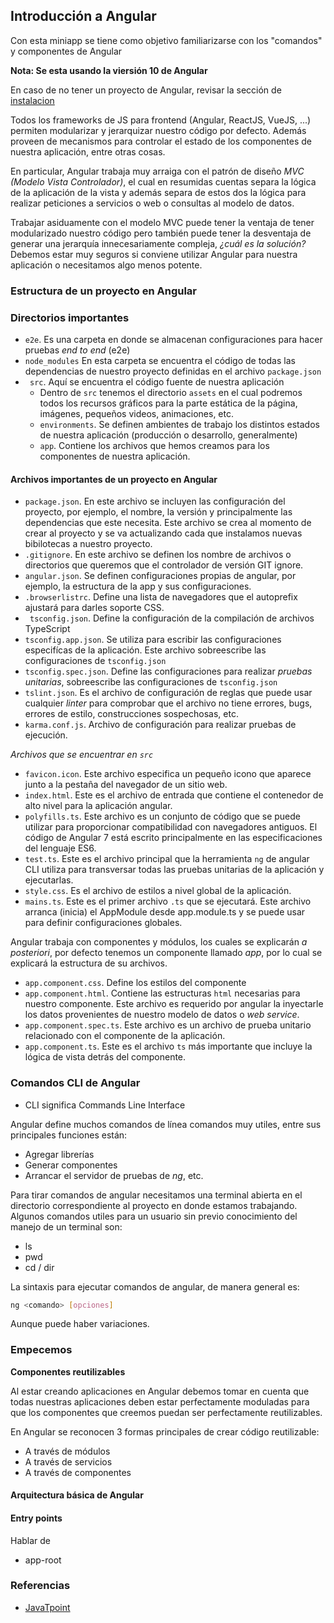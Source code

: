 ## Introducción a Angular

Con esta miniapp se tiene como objetivo familiarizarse con los "comandos" y componentes de Angular

**Nota: Se esta usando la viersión 10 de Angular**

En caso de no tener un proyecto de Angular, revisar la sección de [instalacion](../01-instalacion/README.md)

Todos los frameworks de JS para frontend (Angular, ReactJS, VueJS, ...) permiten modularizar y jerarquizar nuestro código por defecto. Además proveen de mecanismos para controlar el estado de los componentes de nuestra aplicación, entre otras cosas.

En particular, Angular trabaja muy arraiga con el patrón de diseño  *MVC (Modelo Vista Controlador)*, el cual en resumidas cuentas separa la lógica de la aplicación de la vista y además separa de estos dos la lógica para realizar peticiones a servicios o web o consultas al modelo de datos.

Trabajar asiduamente con el modelo MVC puede tener la ventaja de tener modularizado nuestro código pero también puede tener la desventaja de generar una jerarquía innecesariamente compleja, *¿cuál es la solución?* Debemos estar muy seguros si conviene utilizar Angular para nuestra aplicación o necesitamos algo menos potente.

### Estructura de un proyecto en Angular

### Directorios importantes

* `e2e`. Es una carpeta en donde se almacenan configuraciones para hacer pruebas *end to end* (e2e)
* `node_modules` En esta carpeta se encuentra el código de todas las dependencias de nuestro proyecto definidas en el archivo `package.json`
* ` src`. Aquí se encuentra el código fuente de nuestra aplicación
  * Dentro de `src` tenemos el directorio `assets` en el cual podremos todos los recursos gráficos para la parte estática de la página, imágenes, pequeños videos, animaciones, etc.
  * `environments`. Se definen ambientes de trabajo los distintos estados de nuestra aplicación (producción o desarrollo, generalmente)
  * `app`. Contiene los archivos que hemos creamos para los componentes de nuestra aplicación.

#### Archivos importantes de un proyecto en Angular

* `package.json`. En este archivo se incluyen las configuración del proyecto, por ejemplo, el nombre, la versión y principalmente las dependencias que este necesita. Este archivo se crea al momento de crear al proyecto y se va actualizando cada que instalamos nuevas bibilotecas a nuestro proyecto.
* `.gitignore`. En este archivo se definen los nombre de archivos o directorios que queremos que el controlador de versión GIT ignore.
* `angular.json`. Se definen configuraciones propias de angular, por ejemplo, la estructura de la app y sus configuraciones.
* `.browserlistrc`. Define una lista de navegadores que el autoprefix ajustará para darles soporte CSS.
* ` tsconfig.json`. Define la configuración de la compilación de archivos TypeScript
* `tsconfig.app.json`. Se utiliza para escribir las configuraciones especifícas de la aplicación. Este archivo sobreescribe las configuraciones de `tsconfig.json`
* `tsconfig.spec.json`. Define las configuraciones para realizar *pruebas unitarias*, sobreescribe las configuraciones de `tsconfig.json`
* `tslint.json`. Es el archivo de configuración de reglas que puede usar cualquier *linter* para comprobar que el archivo no tiene errores, bugs, errores de estilo, construcciones sospechosas, etc.
* `karma.conf.js`.  Archivo de configuración para realizar pruebas de ejecución.

*Archivos que se encuentrar en `src`*

* `favicon.icon`. Este archivo especifica un pequeño icono que aparece junto a la pestaña del navegador de un sitio web.
* `index.html`. Este es el archivo de entrada que contiene el contenedor de alto nivel para la aplicación angular.
* `polyfills.ts`. Este archivo es un conjunto de código que se puede utilizar para proporcionar compatibilidad con navegadores antiguos. El código de Angular 7 está escrito principalmente en las especificaciones del lenguaje ES6.
* `test.ts`. Este es el archivo principal que la herramienta `ng` de angular CLI utiliza para transversar todas las pruebas unitarias de la aplicación y ejecutarlas.
* `style.css`. Es el archivo de estilos a nivel global de la aplicación.
* `mains.ts`. Este es el primer archivo `.ts` que se ejecutará. Este archivo arranca (inicia) el AppModule desde app.module.ts y se puede usar para definir configuraciones globales.

Angular trabaja con componentes y módulos, los cuales se explicarán *a posteriori*, por defecto tenemos un componente llamado *app*, por lo cual se explicará la estructura de su archivos.

* `app.component.css`. Define los estilos del componente
* `app.component.html`. Contiene las estructuras `html` necesarias para nuestro componente. Este archivo es requerido por angular la inyectarle los datos provenientes de nuestro modelo de datos o *web service*.
* `app.component.spec.ts`. Este archivo es un archivo de prueba unitario relacionado con el componente de la aplicación.
* `app.component.ts`.  Este es el archivo `ts` más importante que incluye la lógica de vista detrás del componente.

### Comandos CLI de Angular 

* CLI significa Commands Line Interface

Angular define muchos comandos de línea comandos muy utiles, entre sus principales funciones están:

* Agregar librerías
* Generar componentes
* Arrancar el servidor de pruebas de *ng*, etc.

Para tirar comandos de angular necesitamos una terminal abierta en el directorio correspondiente al proyecto en donde estamos trabajando. Algunos comandos utiles para un usuario sin previo conocimiento del manejo de un terminal son:

* ls
* pwd
* cd / dir

La sintaxis para ejecutar comandos de angular, de manera general es:

```sh
ng <comando> [opciones]
```

Aunque puede haber variaciones.

<!-- Describir la diferencia entre módulos y componentes, services agregar imágenes -->

<!--decorators-->



### Empecemos

**Componentes reutilizables**

Al estar creando aplicaciones en Angular debemos tomar en cuenta que todas nuestras aplicaciones deben estar perfectamente moduladas para que los componentes que creemos puedan ser perfectamente reutilizables.

En Angular se reconocen 3 formas principales de crear código reutilizable:

* A través de módulos
* A través de servicios
* A través de componentes

#### Arquitectura básica de Angular



#### Entry points



Hablar de 

* app-root

### Referencias

* [JavaTpoint](https://www.javatpoint.com/angular-7-files-explanation)

